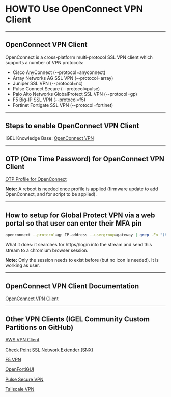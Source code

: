 # HOWTO Use OpenConnect VPN Client

-----

## OpenConnect VPN Client

OpenConnect is a cross-platform multi-protocol SSL VPN client which supports a number of VPN protocols:

- Cisco AnyConnect (--protocol=anyconnect)
- Array Networks AG SSL VPN (--protocol=array)
- Juniper SSL VPN (--protocol=nc)
- Pulse Connect Secure (--protocol=pulse)
- Palo Alto Networks GlobalProtect SSL VPN (--protocol=gp)
- F5 Big-IP SSL VPN (--protocol=f5)
- Fortinet Fortigate SSL VPN (--protocol=fortinet)

-----

## Steps to enable OpenConnect VPN Client

IGEL Knowledge Base: [OpenConnect VPN](https://kb.igel.com/igelos-11.08/en/openconnect-vpn-63804977.html)

-----

## OTP (One Time Password) for OpenConnect VPN Client

[OTP Profile for OpenConnect](Profiles/HOWTO-Use-OpenConnect-VPN-Client-OTP-profile.xml)

**Note:** A reboot is needed once profile is applied (firmware update to add OpenConnect, and for script to be applied).

-----

## How to setup for Global Protect VPN via a web portal so that user can enter their MFA pin

```bash
openconnect --protocol=gp IP-address --usergroup=gateway | grep -Eo "(https)://login[a-zA-Z0-9./?=_%:-]*" | xargs /config/sessions/chromium0
```

What it does: it searches for https//login into the stream and send this stream to a chromium browser session.

**Note:** Only the session needs to exist before (but no icon is needed). It is working as user.

-----

## OpenConnect VPN Client Documentation

[OpenConnect VPN Client](https://www.infradead.org/openconnect/index.html)

-----

## Other VPN Clients (IGEL Community Custom Partitions on GitHub)

[AWS VPN Client](https://github.com/IGEL-Community/IGEL-Custom-Partitions/tree/master/CP_Source/Network/AWS_VPN)

[Check Point SSL Network Extender (SNX)](https://github.com/IGEL-Community/IGEL-Custom-Partitions/tree/master/CP_Source/Network/Check_Point_SSL_Network_Extender)

[F5 VPN](https://github.com/IGEL-Community/IGEL-Custom-Partitions/tree/master/CP_Source/Network/F5_VPN)

[OpenFortiGUI](https://github.com/IGEL-Community/IGEL-Custom-Partitions/tree/master/CP_Source/Apps/OpenFortiGUI)

[Pulse Secure VPN](https://github.com/IGEL-Community/IGEL-Custom-Partitions/tree/master/CP_Source/Network/Pulse_VPN)

[Tailscale VPN](https://github.com/IGEL-Community/IGEL-Custom-Partitions/tree/master/CP_Source/Network/Tailscale_VPN)
